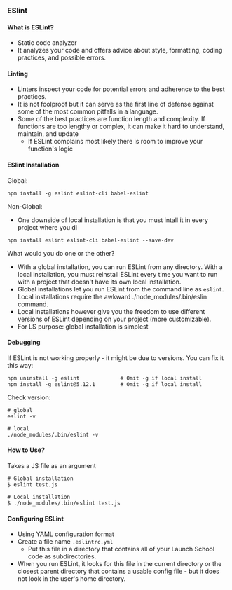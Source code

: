 
### ESlint

#### What is ESLint?

* Static code analyzer
* It analyzes your code and offers advice about style, formatting, coding practices, and possible errors.

#### Linting

* Linters inspect your code for potential errors and adherence to the best practices.
* It is not foolproof but it can serve as the first line of defense against some of the most common pitfalls in a language.
* Some of the best practices are function length and complexity. If functions are too lengthy or complex, it can make it hard to understand, maintain, and update
    * If ESLint complains most likely there is room to improve your function's logic

#### ESlint Installation

Global:

```
npm install -g eslint eslint-cli babel-eslint
```

Non-Global:
* One downside of local installation is that you must intall it in every project where you di

```
npm install eslint eslint-cli babel-eslint --save-dev
```

What would you do one or the other?

* With a global installation, you can run ESLint from any directory. With a local installation, you must reinstall ESLint every time you want to run with a project that doesn't have its own local installation.
* Global installations let you run ESLint from the command line as `eslint`. Local installations require the awkward ./node_modules/.bin/eslin command.
* Local installations however give you the freedom to use different versions of ESLint depending on your project (more customizable).
* For LS purpose: global installation is simplest


#### Debugging

If ESLint is not working properly - it might be due to versions. You can fix it this way:

```
npm uninstall -g eslint             # Omit -g if local install
npm install -g eslint@5.12.1        # Omit -g if local install
```

Check version:

```
# global
eslint -v

# local
./node_modules/.bin/eslint -v
```

#### How to Use?

Takes a JS file as an argument

```
# Global installation
$ eslint test.js

# Local installation
$ ./node_modules/.bin/eslint test.js
```

#### Configuring ESLint

* Using YAML configuration format 
* Create a file name `.eslintrc.yml`
    * Put this file in a directory that contains all of your Launch School code as subdirectories.
* When you run ESLint, it looks for this file in the current directory or the closest parent directory that contains a usable config file - but it does not look in the user's home directory.
